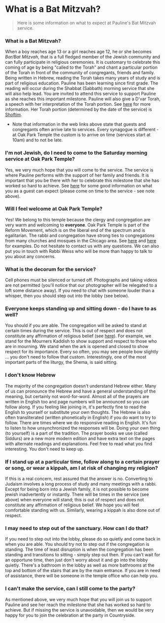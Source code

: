 # What is a Bat Mitzvah?

> Here is some information on what to expect at Pauline's Bat Mitzvah service. 

### What is a Bat Mitzvah?
When a boy reaches age 13 or a girl reaches age 12, he or she becomes *Bar/Bat Mitzvah*, that is a full fledged member of the Jewish community and can fully participate in religious ceremonies. It is customary to celebrate this coming of age by being "called to the Torah" and chant a particular portion of the Torah in front of the community of congregants, friends and family. Being written in Hebrew, reading the Torah takes many years of study and is part of religious education. Pauline has been learning since first grade. The reading will occur during the Shabbat (Sabbath) morning service that she will also help lead. You are invited to attend this service to support Pauline as she reaches this important milestone. Pauline will also give a D'var Torah, a speech with her interpretation of the Torah portion. See [here](https://www.myjewishlearning.com/article/bar-and-bat-mitzvah-101/) for more information. Her Torah portion (determined by the date of the service) is [Shoftim](https://www.myjewishlearning.com/torah-portions/parashat-shoftim/). 
   - Note that information in the web links above state that guests and congregants often arrive late to services. Every synagogue is different - at Oak Park Temple the custom is to arrive on time (services start at 10am) and to not be late. 

### I'm not Jewish, do I need to come to the Saturday morning service at Oak Park Temple?
Yes, we very much hope that you will come to the service. The service is where Pauline performs with the support of her family and friends. It is important that you be there with her to celebrate this milestone that she has worked so hard to achieve. See [here](https://www.myjewishlearning.com/article/what-a-barbat-mitzvah-guest-needs-to-know/) for some good information on what you as a guest can expect (please come on time to the service - see note above). 

### Will I feel welcome at Oak Park Temple?
Yes! We belong to this temple because the clergy and congregation are very warm and welcoming to **everyone**. Oak Park Temple is part of the Reform Movement, which is on the liberal end of the spectrum and is egalitarian. The rabbi and congregation have strong ties to congregations from many churches and mosques in the Chicago area. See [here](http://abc7chicago.com/religion/building-bridges-between-muslim-jewish-communities-in-oak-park/1670287/) and [here](http://www.oakpark.com/Community/Blogs/11-14-2017/Out-of-many-faiths,-one-service/) for examples. Do not hesitate to contact us with any questions. We can also put you in touch with Rabbi Weiss who will be more than happy to talk to you about any concerns.

### What is the decorum for the service?
Cell phones must be silenced or turned off. Photographs and taking videos are not permitted (you'll notice that our photographer will be relegated to a loft some distance away). If you need to chat with someone louder than a whisper, then you should step out into the lobby (see below). 

### Everyone keeps standing up and sitting down - do I have to as well?
You should if you are able. The congregation will be asked to stand at certain times during the service. This is out of respect and does not constitute any affirmation of religious belief (see [here](https://www.myjewishlearning.com/article/what-a-barbat-mitzvah-guest-needs-to-know/)). For example, we stand for the Mourners Kaddish to show support and respect to those who are in mourning. We stand when the ark is opened and closed to show respect for its importance. Every so often, you may see people bow slightly ... you don't need to follow that custom. Interestingly, one of the most important parts of the liturgy, the Shema, is said sitting. 

### I don't know Hebrew
The majority of the congregation doesn't understand Hebrew either. Many of us can pronounce the Hebrew and have a general understanding of the meaning, but certainly not word-for-word. Almost all of the prayers are written in English too and page numbers will be announced so you can follow along. If you feeling like joining in, it's perfectly fine to read the English to yourself or substitute your own thoughts. The Hebrew is also often transliterated (written phonetically in English) if you do want to try to follow. There are times where we do responsive reading in English. It's fun to listen to how unsynchronized the responses will be. Doing your own thing (to yourself) is a part of the tradition. The prayer books we use (called Siddurs) are a new more modern edition and have extra text on the pages with alternate readings and explanations. Feel free to read what you find interesting. You don't need to keep up. 

### If I stand up at a particular time, follow along to a certain prayer or song, or wear a kippah, am I at risk of changing my religion?
If this is a real concern, rest assured that the answer is no. Converting to Judaism involves a long process of study and many meetings with a rabbi. Except for being born into a Jewish family, it is not possible to become jewish inadvertently or instantly. There will be times in the service (see above) when everyone will stand; this is out of respect and does not constitute any affirmation of religious belief. We hope you will feel comfortable standing with us. Similarly, wearing a kippah is also done out of respect. 

### I may need to step out of the sanctuary. How can I do that?
If you need to step out into the lobby, please do so quietly and come back in when you are able. You should try not to step out if the congregation is standing. The time of least disruption is when the congregation has been standing and transitions to sitting - simply step out then. If you can't wait for an opportune time, then just don't worry about it and go into the lobby quietly. There's a bathroom in the lobby as well as more bathrooms at the top and bottom of the stairs that are by the main entrance. If you are in need of assistance, there will be someone in the temple office who can help you. 

### I can't make the service, can I still come to the party?
As mentioned above, we very much hope that you will join us to support Pauline and see her reach the milestone that she has worked so hard to achieve. But if missing the service is unavoidable, then we would be very happy for you to join the celebration at the party in Countryside. 
